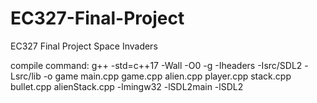 # EC327-Final-Project
EC327 Final Project Space Invaders


compile command:
g++ -std=c++17 -Wall -O0 -g -Iheaders -Isrc/SDL2 -Lsrc/lib -o game main.cpp game.cpp alien.cpp player.cpp stack.cpp bullet.cpp alienStack.cpp -lmingw32 -lSDL2main -lSDL2
